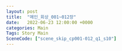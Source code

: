 ```yaml
---
layout: post
title:  "메인_회상_001~012장"
date:   2022-06-23 12:00:00 +0000
categories: Main
Tags: Story Main
SceneCode: ["scene_skip_cp001-012_q1_s10"]
---
```

